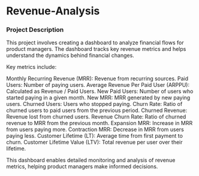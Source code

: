# Revenue-Analysis

### Project Description
This project involves creating a dashboard to analyze financial flows for product managers. The dashboard tracks key revenue metrics and helps understand the dynamics behind financial changes.

Key metrics include:

Monthly Recurring Revenue (MRR): Revenue from recurring sources.
Paid Users: Number of paying users.
Average Revenue Per Paid User (ARPPU): Calculated as Revenue / Paid Users.
New Paid Users: Number of users who started paying in a given month.
New MRR: MRR generated by new paying users.
Churned Users: Users who stopped paying.
Churn Rate: Ratio of churned users to paid users from the previous period.
Churned Revenue: Revenue lost from churned users.
Revenue Churn Rate: Ratio of churned revenue to MRR from the previous month.
Expansion MRR: Increase in MRR from users paying more.
Contraction MRR: Decrease in MRR from users paying less.
Customer Lifetime (LT): Average time from first payment to churn.
Customer Lifetime Value (LTV): Total revenue per user over their lifetime.

This dashboard enables detailed monitoring and analysis of revenue metrics, helping product managers make informed decisions.
